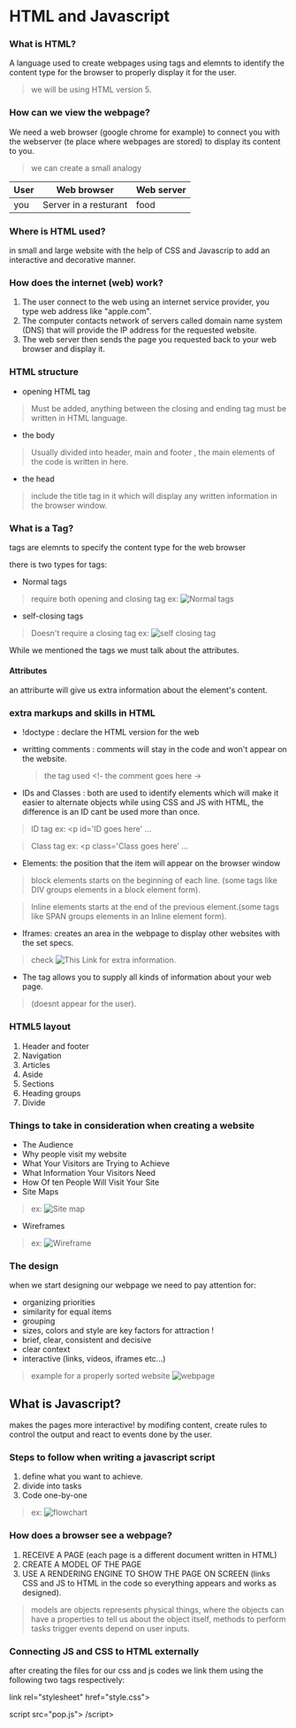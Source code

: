 # HTML and Javascript
### What is HTML?
A language used to create webpages using tags and elemnts to identify the content type for the browser to properly display it for the user.

> we will be using HTML version 5.

### How can we view the webpage?
We need a web browser (google chrome for example) to connect you with the webserver (te place where webpages are stored) to display its content to you.

 > we can create a small analogy

  |User | Web browser | Web server|
  |-----|-----| -----|
  |you| Server in a resturant | food |

 ### Where is HTML used?
  in small and large website with the help of CSS and Javascrip to add an interactive and decorative manner.


### How does the internet (web) work?
1. The user connect to the web using an internet service provider, you type web address like "apple.com".
2. The computer contacts network of servers called domain name system (DNS) that will provide the IP address for the requested website.
3. The web server then sends the page you requested back to your web browser and display it.


### HTML structure
- opening HTML tag 
> Must be added, anything between the closing and ending tag must be written in HTML language.
- the body  
> Usually divided into header, main and footer , the main elements of the code is written in here.
- the head
>include the title tag in it which will display any written information in the browser window.


### What is a Tag?
tags are elemnts to specify the content type for the web browser

there is two types for tags:
- Normal tags
> require both opening and closing tag ex: 
![Normal tags](https://clearlydecoded.com/assets/images/posts/2017-09-04-anatomy-of-html-tag/simple-p-tag.png)

- self-closing tags
> Doesn't require a closing tag ex: 
![self closing tag](https://www.easytolearning.com/webroot/ck_files/files/html-image-tag.png)
  
While we mentioned the tags we must talk about the attributes.
#### Attributes 
an attriburte will give us extra information about the element's content.

### extra markups and skills in HTML
- !doctype : declare the HTML version for the web
- writting comments : comments will stay in the code and won't appear on the website. 

  >the tag used <!- the comment goes here ->
- IDs and Classes : both are used to identify elements which will make it easier to alternate objects while using CSS and JS with HTML, the difference is an ID cant be used more than once.
> ID tag ex: <p id='ID goes here' ... 

 > Class tag ex: <p class='Class goes here' ...

-  Elements: the position that the item will appear on the browser window
> block elements starts on the beginning of each line. (some tags like DIV groups elements in a block element form).

 > Inline elements starts at the end of the previous element.(some tags like SPAN groups elements in an Inline element form).

- Iframes: creates an area in the webpage to display other websites with the set specs.
> check ![This Link](https://www.w3schools.com/html/html_iframe.asp) for extra information.
- The <meta> tag allows you to supply all kinds of information about your web page. 
> (doesnt appear for the user).

### HTML5 layout
1. Header and footer
2. Navigation
3. Articles
4. Aside 
5. Sections
6. Heading groups
7. Divide 

### Things to take in consideration when creating a website
- The Audience
- Why people visit my website
- What Your Visitors are Trying to Achieve
- What Information Your Visitors Need
- How Of ten People Will Visit Your Site
- Site Maps
> ex: ![Site map](https://www.connectinternetsolutions.com/wp-content/uploads/2016/03/html-sitemap.png)
- Wireframes
> ex: ![Wireframe](https://www.comentum.com/images/wireframes-sample/ecommerce/home.png)

### The design 
when we start designing our webpage we need to pay attention for:
- organizing priorities
- similarity for equal items
- grouping 
- sizes, colors and style are key factors for attraction !
- brief, clear, consistent and decisive 
- clear context 
- interactive (links, videos, iframes etc...)

> example for a properly sorted website
 > ![webpage](https://images.websitebuilderexpert.com/wp-content/uploads/2015/12/effective-page-layout-design1.jpg) 





 ## What is Javascript?
 makes the pages more interactive! by modifing content, create rules to control the output and react to events done by the user.
 
 ### Steps to follow when writing a javascript script
 1. define what you want to achieve.
 2. divide into tasks 
 3. Code one-by-one
> ex: ![flowchart](https://jquery-plugins.net/image/plugin/flowchartjs-svg-flow-chart-diagrams-with-javascript.png)

### How does a browser see a webpage?
1. RECEIVE A PAGE (each page is a different document written in HTML)
2. CREATE A MODEL OF THE PAGE 
3. USE A RENDERING ENGINE TO SHOW THE PAGE ON SCREEN (links CSS and JS to HTML in the code so everything appears and works as designed).

> models are objects represents physical things, where the objects can have a properties to tell us about the object itself, methods to perform tasks trigger events depend on user inputs. 


### Connecting JS and CSS to HTML externally
after creating the files for our css and js codes we link them using the following two tags respectively:

link rel="stylesheet" href="style.css">

script src="pop.js"> /script>